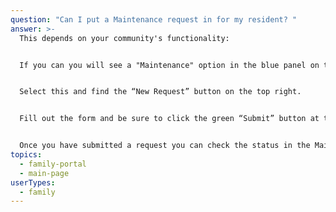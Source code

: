 ```yaml
---
question: "Can I put a Maintenance request in for my resident? "
answer: >-
  This depends on your community's functionality:


  If you can you will see a "Maintenance" option in the blue panel on the left-hand side of your screen. 


  Select this and find the “New Request” button on the top right. 


  Fill out the form and be sure to click the green “Submit” button at the bottom 


  Once you have submitted a request you can check the status in the Maintenance tab.  
topics:
  - family-portal
  - main-page
userTypes:
  - family
---
```

